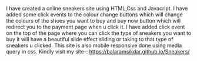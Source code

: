I have created a online sneakers site using HTML,Css and Javacript.
I have added some click events to the colour change buttons which will change the colours of the shoes you want to buy and buy now button which will redirect you to the payment page when u click it.
I have added click event on the top of the page where you can click the type of sneakers you want to buy it will have a beautiful slide effect sliding or taking to that type of sneakers u clicked.
This site is also mobile responsive done using media query in css.
Kindly visit my site-: https://balaramsikdar.github.io/Sneakers/
